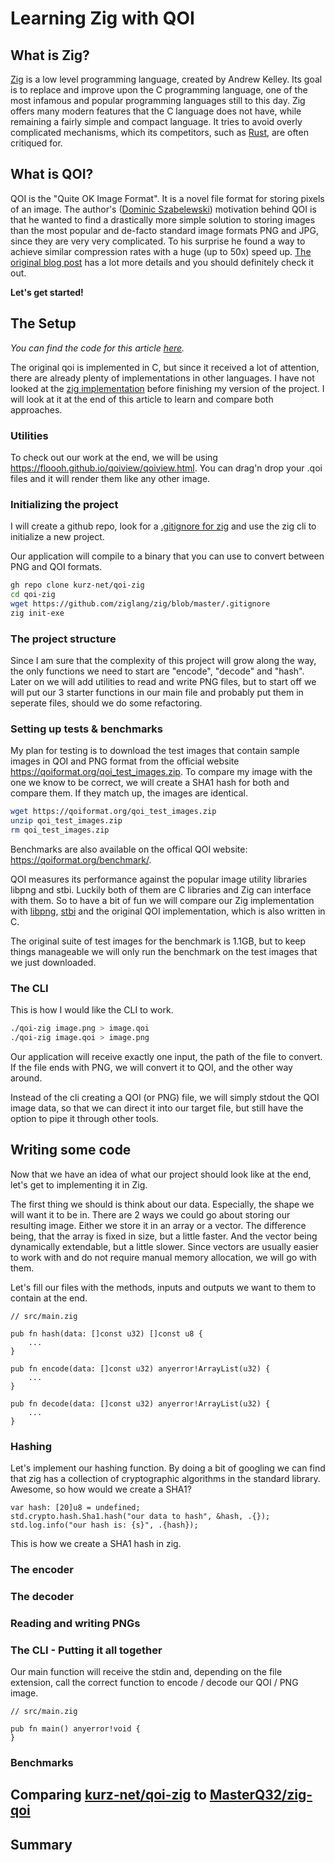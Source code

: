 # Learning Zig with QOI

## What is Zig?

[Zig](https://ziglang.org/) is a low level programming language, created by Andrew Kelley.
Its goal is to replace and improve upon the C programming language, one of the most infamous and popular
programming languages still to this day. Zig offers many modern features that the C language
does not have, while remaining a fairly simple and compact language. It tries to avoid overly complicated mechanisms,
which its competitors, such as [Rust](https://www.rust-lang.org/), are often critiqued for.

## What is QOI?

QOI is the "Quite OK Image Format". It is a novel file format for storing pixels of an image.
The author's ([Dominic Szabelewski](https://phoboslab.org/)) motivation behind QOI is that he wanted to find a drastically
more simple solution to storing images than the most popular and de-facto standard image formats PNG and JPG,
since they are very very complicated. To his surprise he found a way to achieve similar compression
rates with a huge (up to 50x) speed up. [The original blog post](https://phoboslab.org/log/2021/11/qoi-fast-lossless-image-compression)
has a lot more details and you should definitely check it out.

**Let's get started!**

## The Setup

*You can find the code for this article [here](https://github.com/kurz-net/qoi-zig).*

The original qoi is implemented in C, but since it received a lot of attention, there are already plenty
of implementations in other languages. I have not looked at the [zig implementation](https://github.com/MasterQ32/zig-qoi)
before finishing my version of the project. I will look at it at the end of this article to learn and compare both approaches.

### Utilities

To check out our work at the end, we will be using https://floooh.github.io/qoiview/qoiview.html.
You can drag'n drop your .qoi files and it will render them like any other image.

### Initializing the project

I will create a github repo, look for a [.gitignore for zig](https://github.com/ziglang/zig/blob/master/.gitignore)
and use the zig cli to initialize a new project.

Our application will compile to a binary that you can use to convert between PNG and QOI formats.

```bash
gh repo clone kurz-net/qoi-zig
cd qoi-zig
wget https://github.com/ziglang/zig/blob/master/.gitignore
zig init-exe
```

### The project structure

Since I am sure that the complexity of this project will grow along the way, the only functions we need to start
are "encode", "decode" and "hash". Later on we will add utilities to read and write PNG files, but to start off
we will put our 3 starter functions in our main file and probably put them in seperate files, should we do some refactoring.

### Setting up tests & benchmarks

My plan for testing is to download the test images that contain sample images in QOI and PNG format from the official website
https://qoiformat.org/qoi_test_images.zip. To compare my image with the one we know to be correct, we will create a SHA1
hash for both and compare them. If they match up, the images are identical.

```bash
wget https://qoiformat.org/qoi_test_images.zip
unzip qoi_test_images.zip
rm qoi_test_images.zip
```

Benchmarks are also available on the offical QOI website: https://qoiformat.org/benchmark/.

QOI measures its performance against the popular image utility libraries libpng and stbi.
Luckily both of them are C libraries and Zig can interface with them. So to have a bit of
fun we will compare our Zig implementation with [libpng](https://github.com/glennrp/libpng),
[stbi](https://github.com/nothings/stb) and the original QOI implementation, which is also written in C.

The original suite of test images for the benchmark is 1.1GB, but to keep things manageable we
will only run the benchmark on the test images that we just downloaded.

### The CLI

This is how I would like the CLI to work.

```bash
./qoi-zig image.png > image.qoi
./qoi-zig image.qoi > image.png
```

Our application will receive exactly one input, the path of the file to convert. If the file ends with
PNG, we will convert it to QOI, and the other way around.

Instead of the cli creating a QOI (or PNG) file, we will simply stdout the QOI image data, so that we can
direct it into our target file, but still have the option to pipe it through other tools.

## Writing some code

Now that we have an idea of what our project should look like at the end, let's get to implementing
it in Zig.

The first thing we should is think about our data. Especially, the shape we will want it to be in.
There are 2 ways we could go about storing our resulting image. Either we store it in an array or
a vector. The difference being, that the array is fixed in size, but a little faster. And the vector
being dynamically extendable, but a little slower. Since vectors are usually easier to work with and
do not require manual memory allocation, we will go with them.

Let's fill our files with the methods, inputs and outputs we want to them to contain at the end.

```zig
// src/main.zig

pub fn hash(data: []const u32) []const u8 {
    ...
}

pub fn encode(data: []const u32) anyerror!ArrayList(u32) {
    ...
}

pub fn decode(data: []const u32) anyerror!ArrayList(u32) {
    ...
}
```

### Hashing

Let's implement our hashing function. By doing a bit of googling we
can find that zig has a collection of cryptographic algorithms in the
standard library. Awesome, so how would we create a SHA1?

```zig
var hash: [20]u8 = undefined;
std.crypto.hash.Sha1.hash("our data to hash", &hash, .{});
std.log.info("our hash is: {s}", .{hash});
```
This is how we create a SHA1 hash in zig.

### The encoder

### The decoder

### Reading and writing PNGs

### The CLI - Putting it all together

Our main function will receive the stdin and, depending on the file extension, call the correct function to
encode / decode our QOI / PNG image.

```zig
// src/main.zig

pub fn main() anyerror!void {
}
```

### Benchmarks

## Comparing [kurz-net/qoi-zig](https://github.com/kurz-net/qoi-zig) to [MasterQ32/zig-qoi](https://github.com/MasterQ32/zig-qoi)

## Summary
